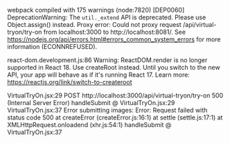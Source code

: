 
webpack compiled with 175 warnings
(node:7820) [DEP0060] DeprecationWarning: The `util._extend` API is deprecated. Please use Object.assign() instead.
Proxy error: Could not proxy request /api/virtual-tryon/try-on from localhost:3000 to http://localhost:8081/.
See https://nodejs.org/api/errors.html#errors_common_system_errors for more information (ECONNREFUSED).

react-dom.development.js:86 Warning: ReactDOM.render is no longer supported in React 18. Use createRoot instead. Until you switch to the new API, your app will behave as if it's running React 17. Learn more: https://reactjs.org/link/switch-to-createroot

VirtualTryOn.jsx:29
POST http://localhost:3000/api/virtual-tryon/try-on 500 (Internal Server Error)
handleSubmit	@	VirtualTryOn.jsx:29
VirtualTryOn.jsx:37 Error submitting images: Error: Request failed with status code 500
at createError (createError.js:16:1)
at settle (settle.js:17:1)
at XMLHttpRequest.onloadend (xhr.js:54:1)
handleSubmit	@	VirtualTryOn.jsx:37
